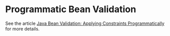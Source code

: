 # Programmatic Bean Validation

See the article [Java Bean Validation: Applying Constraints Programmatically](https://dzone.com/articles/java-bean-validation-applying-constraints-programm) for more details.